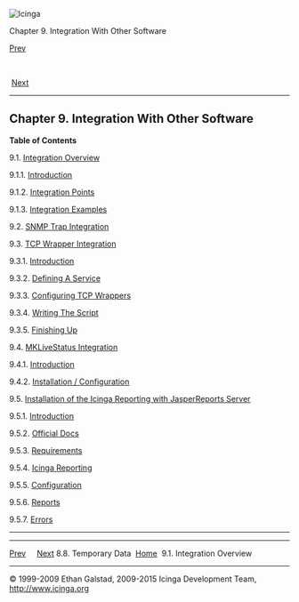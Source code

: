 ![Icinga](../images/logofullsize.png "Icinga")

Chapter 9. Integration With Other Software

[Prev](temp_data.md) 

 

 [Next](integration.md)

* * * * *

Chapter 9. Integration With Other Software
------------------------------------------

**Table of Contents**

9.1. [Integration Overview](integration.md)

9.1.1. [Introduction](integration.md#introduction)

9.1.2. [Integration Points](integration.md#points)

9.1.3. [Integration Examples](integration.md#examples)

9.2. [SNMP Trap Integration](int-snmptrap.md)

9.3. [TCP Wrapper Integration](int-tcpwrappers.md)

9.3.1. [Introduction](int-tcpwrappers.md#introduction)

9.3.2. [Defining A
Service](int-tcpwrappers.md#servicedefinitiontcpwrapper)

9.3.3. [Configuring TCP
Wrappers](int-tcpwrappers.md#configtcpwrappers)

9.3.4. [Writing The Script](int-tcpwrappers.md#tcpwrapperscript)

9.3.5. [Finishing Up](int-tcpwrappers.md#finish)

9.4. [MKLiveStatus Integration](int-mklivestatus.md)

9.4.1. [Introduction](int-mklivestatus.md#introduction)

9.4.2. [Installation /
Configuration](int-mklivestatus.md#installconfig)

9.5. [Installation of the Icinga Reporting with JasperReports
Server](reporting.md)

9.5.1. [Introduction](reporting.md#introduction)

9.5.2. [Official Docs](reporting.md#officialdocs)

9.5.3. [Requirements](reporting.md#requirements)

9.5.4. [Icinga Reporting](reporting.md#icingareporting)

9.5.5. [Configuration](reporting.md#configuration)

9.5.6. [Reports](reporting.md#reports)

9.5.7. [Errors](reporting.md#errors)

* * * * *

  ------------------------- -------------------- ----------------------------
  [Prev](temp_data.md)                          [Next](integration.md)
  8.8. Temporary Data       [Home](index.md)    9.1. Integration Overview
  ------------------------- -------------------- ----------------------------

© 1999-2009 Ethan Galstad, 2009-2015 Icinga Development Team,
http://www.icinga.org
